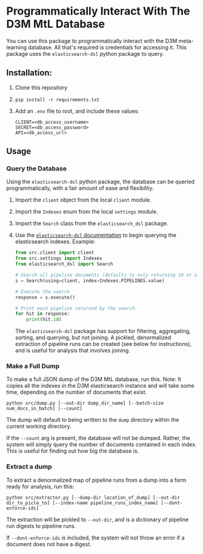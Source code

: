 # Programmatically Interact With The D3M MtL Database 

You can use this package to programmatically interact with the D3M meta-learning database. All that's required is credentials for accessing it. This package uses the `elasticsearch-dsl` python package to query.

## Installation:

1.  Clone this repository

1.  ```shell
    pip install -r requirements.txt
    ```

1.  Add an `.env` file to root, and include these values:

    ```env
    CLIENT=<db_access_username>
    SECRET=<db_access_password>
    API=<db_access_url>
    ```

## Usage

### Query the Database

Using the `elasticsearch-dsl` python package, the database can be queried programmatically, with a fair amount of ease and flexibility.

1.  Import the `client` object from the local `client` module.
1.  Import the `Indexes` enum from the local `settings` module.
1.  Import the `Search` class from the `elasticsearch_dsl` package.
1.  Use the [`elasticsearch-dsl` documentation](https://elasticsearch-dsl.readthedocs.io/en/latest/search_dsl.html) to begin querying the elasticsearch indexes. Example:
    
    ```python
    from src.client import client
    from src.settings import Indexes
    from elasticsearch_dsl import Search

    # Search all pipeline documents (defaults to only returning 10 at a time max)
    s = Search(using=client, index=Indexes.PIPELINES.value)

    # Execute the search
    response = s.execute()

    # Print each pipeline returned by the search.
    for hit in response:
        print(hit.id)
    ```

    The `elasticsearch-dsl` package has support for filtering, aggregating, sorting, and querying, but not joining. A pickled, denormalized extraction of pipeline runs can be created (see below for instructions), and is useful for analysis that involves joining.

### Make a Full Dump

To make a full JSON dump of the D3M MtL database, run this. Note: It copies all the indexes in the D3M elasticsearch instance and will take some time, depending on the number of documents that exist.

```shell
python src/dump.py [--out-dir dump_dir_name] [--batch-size num_docs_in_batch] [--count]
```

The dump will default to being written to the `dump` directory within the current working directory.

If the `--count` arg is present, the database will not be dumped. Rather, the system will simply query the number of documents contained in each index. This is useful for finding out how big the database is.

### Extract a dump

To extract a denormalized map of pipeline runs from a dump into a form ready for analysis, run this:

```shell
python src/extractor.py [--dump-dir location_of_dump] [--out-dir dir_to_picle_to] [--index-name pipeline_runs_index_name] [--dont-enforce-ids]
```

The extraction will be pickled to `--out-dir`, and is a dictionary of pipeline run digests to pipeline runs.

If `--dont-enforce-ids` is included, the system will not throw an error if a document does not have a digest.